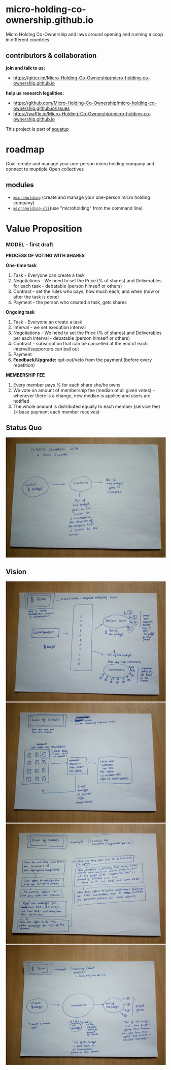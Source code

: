 # micro-holding-co-ownership.github.io
Micro Holding Co-Ownership and laws around opening and running a coop in different countries

## contributors & collaboration
**join and talk to us:**
* https://gitter.im/Micro-Holding-Co-Ownership/micro-holding-co-ownership.github.io

**help us research legalities:**
* https://github.com/Micro-Holding-Co-Ownership/micro-holding-co-ownership.github.io/issues
* https://waffle.io/Micro-Holding-Co-Ownership/micro-holding-co-ownership.github.io

This project is part of [squatup](https://github.com/SquatUp/roadmap/issues/6)

# roadmap
Goal: create and manage your one-person micro holding company and connect to muptiple Open collectives

## modules
* [`microholding`](https://github.com/Micro-Holding-Co-Ownership/microholding) (create and manage your one-person micro holding company)
* [`microholding-cli`](https://github.com/Micro-Holding-Co-Ownership/microholding-cli)(use "microholding" from the command line)

# Value Proposition

### MODEL - first draft

**PROCESS OF VOTING WITH SHARES**

**One-time task**

1. Task - Everyone can create a task
2. Negotiations - We need to set the Price (% of shares) and Deliverables  for each task -  debatable (person himself or others)
3. Contract - set the rules who pays, how much each, and when (now or after the task is done)
4. Payment - the person who created a task, gets shares

**Ongoing task**

1. Task - Everyone an create a task
2. Interval - we set execution interval
3. Negotiations - We need to set the Price (% of shares) and Deliverables per each interval -  debatable (person himself or others)
4. Contract - subscription  that can be cancelled  at the end of each interval/supporters can bail out
5. Payment
6. **Feedback/Upgrade:** opt-out/veto from the payment (before every repetition)

**MEMBERSHIP FEE**

1. Every member pays % for each share she/he owns
2. We vote on amount of membership fee (median of all given votes) - whenever there is a change, new median is applied and users are notified
3. The whole amount is distributed equally to each member (service fee) (= base payment each member receives)


## Status Quo
![status quo](assets/Classic.jpg)

## Vision
![money flow](assets/Flow_of_money.jpg)
![shares flow1](assets/Flow_of_shares1.jpg)
![shares flow2](assets/Flow_of_shares2.jpg)
![example](assets/Example_Project.jpg)
